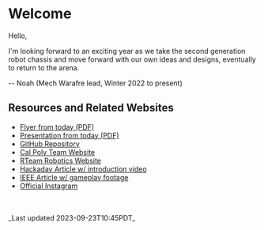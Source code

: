 # Welcome

Hello,

I'm looking forward to an exciting year as we take the second generation robot chassis and move forward with our own ideas and designs, eventually to return to the arena.

-- Noah (Mech Warafre lead, Winter 2022 to present)

## Resources and Related Websites

- [Flyer from today (PDF)](MechWarfareFlyer2023_v1.pdf)
- [Presentation from today (PDF)]()
- [GitHub Repository](https://github.com/BobSaidHi/CPRC-MechWarfare)
- [Cal Poly Team Website](https://www.calpolyrobotics.org/mech-warfare)
- [RTeam Robotics Website](http://rteamrobotics.weebly.com/mech-warfare.html)
- [Hackaday Article w/ introduction video](https://hackaday.com/2019/06/07/mech-warfare-like-driving-a-building-sized-robot-through-a-busy-city/)
- [IEEE Article w/ gameplay footage](https://spectrum.ieee.org/video-mech-warfare-rocks-robogames-2012)
- [Official Instagram](https://www.instagram.com/mechwarfare/?hl=en)

<br>
<br>
_Last updated 2023-09-23T10:45PDT_

